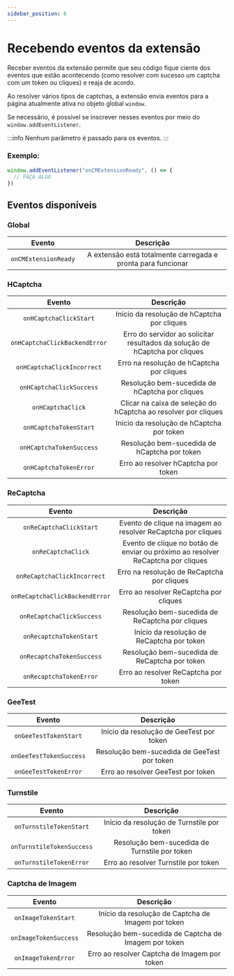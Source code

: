 ```yaml
---
sidebar_position: 6
---
```



# Recebendo eventos da extensão

Receber eventos da extensão permite que seu código fique ciente dos eventos que estão acontecendo (como resolver com sucesso um captcha com um token ou cliques) e reaja de acordo.

Ao resolver vários tipos de captchas, a extensão envia eventos para a página atualmente ativa no objeto global `window`.

Se necessário, é possível se inscrever nesses eventos por meio do `window.addEventListener`.

:::info
Nenhum parâmetro é passado para os eventos.
:::

### **Exemplo:**
```js
window.addEventListener("onCMExtensionReady", () => {
  // FAÇA ALGO
})
```

## Eventos disponíveis

### Global
|**Evento**|**Descrição**|
| :-: | :-: |
|`onCMExtensionReady`|A extensão está totalmente carregada e pronta para funcionar|

### HCaptcha
|**Evento**|**Descrição**|
| :-: | :-: |
|`onHCaptchaClickStart`|Início da resolução de hCaptcha por cliques|
|`onHCaptchaClickBackendError`|Erro do servidor ao solicitar resultados da solução de hCaptcha por cliques|
|`onHCaptchaClickIncorrect`|Erro na resolução de hCaptcha por cliques|
|`onHCaptchaClickSuccess`|Resolução bem-sucedida de hCaptcha por cliques|
|`onHCaptchaClick`|Clicar na caixa de seleção do hCaptcha ao resolver por cliques|
|`onHCaptchaTokenStart`|Início da resolução de hCaptcha por token|
|`onHCaptchaTokenSuccess`|Resolução bem-sucedida de hCaptcha por token|
|`onHCaptchaTokenError`|Erro ao resolver hCaptcha por token|

### ReCaptcha
|**Evento**|**Descrição**|
| :-: | :-: |
|`onReCaptchaClickStart`|Evento de clique na imagem ao resolver ReCaptcha por cliques|
|`onReCaptchaClick`|Evento de clique no botão de enviar ou próximo ao resolver ReCaptcha por cliques|
|`onReCaptchaClickIncorrect`|Erro na resolução de ReCaptcha por cliques|
|`onReCaptchaClickBackendError`|Erro ao resolver ReCaptcha por cliques|
|`onReCaptchaClickSuccess`|Resolução bem-sucedida de ReCaptcha por cliques|
|`onRecaptchaTokenStart`|Início da resolução de ReCaptcha por token|
|`onRecaptchaTokenSuccess`|Resolução bem-sucedida de ReCaptcha por token|
|`onRecaptchaTokenError`|Erro ao resolver ReCaptcha por token|

### GeeTest
|**Evento**|**Descrição**|
| :-: | :-: |
|`onGeeTestTokenStart`|Início da resolução de GeeTest por token|
|`onGeeTestTokenSuccess`|Resolução bem-sucedida de GeeTest por token|
|`onGeeTestTokenError`|Erro ao resolver GeeTest por token|

### Turnstile
|**Evento**|**Descrição**|
| :-: | :-: |
|`onTurnstileTokenStart`|Início da resolução de Turnstile por token|
|`onTurnstileTokenSuccess`|Resolução bem-sucedida de Turnstile por token|
|`onTurnstileTokenError`|Erro ao resolver Turnstile por token|

### Captcha de Imagem
|**Evento**|**Descrição**|
| :-: | :-: |
|`onImageTokenStart`|Início da resolução de Captcha de Imagem por token|
|`onImageTokenSuccess`|Resolução bem-sucedida de Captcha de Imagem por token|
|`onImageTokenError`|Erro ao resolver Captcha de Imagem por token|